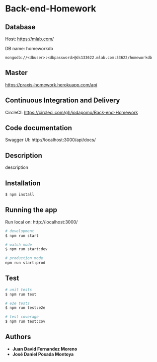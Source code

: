 # Back-end-Homework

## Database

Host: https://mlab.com/

DB name: homeworkdb
```
mongodb://<dbuser>:<dbpassword>@ds133622.mlab.com:33622/homeworkdb
```
## Master

https://praxis-homework.herokuapp.com/api

## Continuous Integration and Delivery

CircleCI: https://circleci.com/gh/jodapomo/Back-end-Homework

## Code documentation

Swagger UI: http://localhost:3000/api/docs/

## Description

description

## Installation

```bash
$ npm install
```

## Running the app

Run local on: http://localhost:3000/

```bash
# development
$ npm run start

# watch mode
$ npm run start:dev

# production mode
npm run start:prod
```

## Test

```bash
# unit tests
$ npm run test

# e2e tests
$ npm run test:e2e

# test coverage
$ npm run test:cov
```
## Authors

* **Juan David Fernandez Moreno**
* **José Daniel Posada Montoya**
